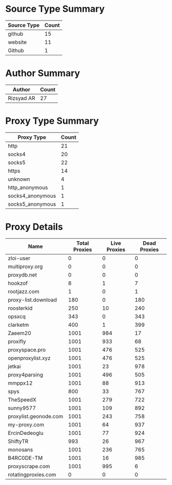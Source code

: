 # Source Type Summary

| Source Type | Count |
|-------------|-------|
| github | 15 |
| website | 11 |
| Github | 1 |


# Author Summary

| Author | Count |
|--------|-------|
| Rizsyad AR | 27 |


# Proxy Type Summary

| Proxy Type | Count |
|------------|-------|
| http | 21 |
| socks4 | 20 |
| socks5 | 22 |
| https | 14 |
| unknown | 4 |
| http_anonymous | 1 |
| socks4_anonymous | 1 |
| socks5_anonymous | 1 |


# Proxy Details

| Name | Total Proxies | Live Proxies | Dead Proxies |
|------|---------------|--------------|---------------|
| zloi-user | 0 | 0 | 0 |
| multiproxy.org | 0 | 0 | 0 |
| proxydb.net | 0 | 0 | 0 |
| hookzof | 8 | 1 | 7 |
| rootjazz.com | 1 | 0 | 1 |
| proxy-list.download | 180 | 0 | 180 |
| roosterkid | 250 | 10 | 240 |
| opsxcq | 343 | 0 | 343 |
| clarketm | 400 | 1 | 399 |
| Zaeem20 | 1001 | 984 | 17 |
| proxifly | 1001 | 933 | 68 |
| proxyspace.pro | 1001 | 476 | 525 |
| openproxylist.xyz | 1001 | 476 | 525 |
| jetkai | 1001 | 23 | 978 |
| proxy4parsing | 1001 | 496 | 505 |
| mmppx12 | 1001 | 88 | 913 |
| spys | 800 | 33 | 767 |
| TheSpeedX | 1001 | 279 | 722 |
| sunny9577 | 1001 | 109 | 892 |
| proxylist.geonode.com | 1001 | 243 | 758 |
| my-proxy.com | 1001 | 64 | 937 |
| ErcinDedeoglu | 1001 | 77 | 924 |
| ShiftyTR | 993 | 26 | 967 |
| monosans | 1001 | 236 | 765 |
| B4RC0DE-TM | 1001 | 16 | 985 |
| proxyscrape.com | 1001 | 995 | 6 |
| rotatingproxies.com | 0 | 0 | 0 |
